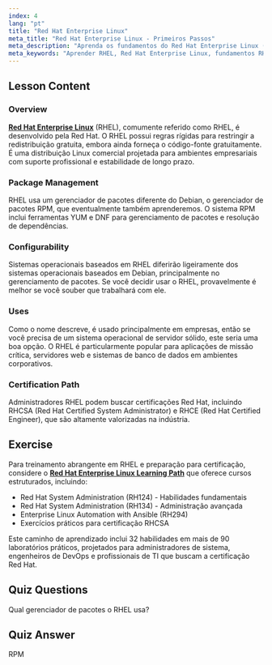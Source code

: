 ```yaml
---
index: 4
lang: "pt"
title: "Red Hat Enterprise Linux"
meta_title: "Red Hat Enterprise Linux - Primeiros Passos"
meta_description: "Aprenda os fundamentos do Red Hat Enterprise Linux (RHEL), seu gerenciador de pacotes RPM e usos empresariais. Entenda as principais diferenças e benefícios do RHEL."
meta_keywords: "Aprender RHEL, Red Hat Enterprise Linux, fundamentos RHEL, gerenciador de pacotes RPM, SO de servidor Linux, RHEL para iniciantes, guia RHEL"
---
```


## Lesson Content

### Overview

[**Red Hat Enterprise Linux**](https://www.redhat.com/en/technologies/linux-platforms/enterprise-linux) (RHEL), comumente referido como RHEL, é desenvolvido pela Red Hat. O RHEL possui regras rígidas para restringir a redistribuição gratuita, embora ainda forneça o código-fonte gratuitamente. É uma distribuição Linux comercial projetada para ambientes empresariais com suporte profissional e estabilidade de longo prazo.

### Package Management

RHEL usa um gerenciador de pacotes diferente do Debian, o gerenciador de pacotes RPM, que eventualmente também aprenderemos. O sistema RPM inclui ferramentas YUM e DNF para gerenciamento de pacotes e resolução de dependências.

### Configurability

Sistemas operacionais baseados em RHEL diferirão ligeiramente dos sistemas operacionais baseados em Debian, principalmente no gerenciamento de pacotes. Se você decidir usar o RHEL, provavelmente é melhor se você souber que trabalhará com ele.

### Uses

Como o nome descreve, é usado principalmente em empresas, então se você precisa de um sistema operacional de servidor sólido, este seria uma boa opção. O RHEL é particularmente popular para aplicações de missão crítica, servidores web e sistemas de banco de dados em ambientes corporativos.

### Certification Path

Administradores RHEL podem buscar certificações Red Hat, incluindo RHCSA (Red Hat Certified System Administrator) e RHCE (Red Hat Certified Engineer), que são altamente valorizadas na indústria.

## Exercise

Para treinamento abrangente em RHEL e preparação para certificação, considere o **[Red Hat Enterprise Linux Learning Path](https://labex.io/skilltrees/rhel)** que oferece cursos estruturados, incluindo:

- Red Hat System Administration (RH124) - Habilidades fundamentais
- Red Hat System Administration (RH134) - Administração avançada
- Enterprise Linux Automation with Ansible (RH294)
- Exercícios práticos para certificação RHCSA

Este caminho de aprendizado inclui 32 habilidades em mais de 90 laboratórios práticos, projetados para administradores de sistema, engenheiros de DevOps e profissionais de TI que buscam a certificação Red Hat.

## Quiz Questions

Qual gerenciador de pacotes o RHEL usa?

## Quiz Answer

RPM
